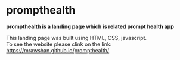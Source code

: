 # prompthealth

**prompthealth is a landing page which is related prompt health app**

This landing page was built using HTML, CSS, javascript. <br />
To see the website please clink on the link: https://mrawshan.github.io/prompthealth/


